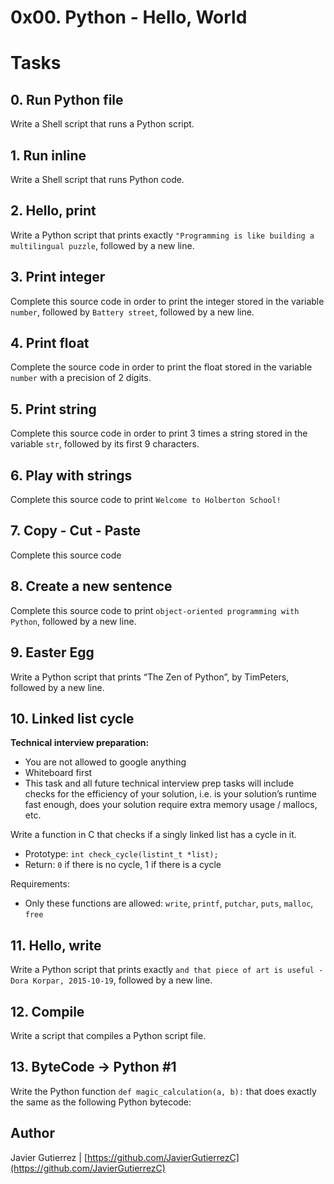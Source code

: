 # 0x00. Python - Hello, World

# Tasks

## 0. Run Python file
Write a Shell script that runs a Python script.

             
## 1. Run inline
Write a Shell script that runs Python code.

## 2. Hello, print
Write a Python script that prints exactly ```"Programming is like building a multilingual puzzle```, followed by a new line.


## 3. Print integer
Complete this source code in order to print the integer stored in the variable ```number```, followed by ```Battery street```, followed by a new line.


## 4. Print float
Complete the source code in order to print the float stored in the variable ```number``` with a precision of 2 digits.


## 5. Print string
Complete this source code in order to print 3 times a string stored in the variable ```str```, followed by its first 9 characters.


## 6. Play with strings
Complete this source code to print ```Welcome to Holberton School!```


## 7. Copy - Cut - Paste
Complete this source code


## 8. Create a new sentence 
Complete this source code to print ```object-oriented programming with Python```, followed by a new line.



## 9. Easter Egg
Write a Python script that prints “The Zen of Python”, by TimPeters, followed by a new line.


## 10. Linked list cycle
**Technical interview preparation:**

* You are not allowed to google anything
* Whiteboard first
* This task and all future technical interview prep tasks will include checks for the efficiency of your solution, i.e. is your solution’s runtime fast enough, does your solution require extra memory usage / mallocs, etc.

Write a function in C that checks if a singly linked list has a cycle in it.

* Prototype: ```int check_cycle(listint_t *list);```
* Return: ```0``` if there is no cycle, 1 if there is a cycle

Requirements:

* Only these functions are allowed: ```write```, ```printf```, ```putchar```, ```puts```, ```malloc```, ```free```

## 11. Hello, write
Write a Python script that prints exactly ```and that piece of art is useful - Dora Korpar, 2015-10-19```, followed by a new line.


## 12. Compile
Write a script that compiles a Python script file.


## 13. ByteCode -> Python #1
Write the Python function ```def magic_calculation(a, b):``` that does exactly the same as the following Python bytecode:


## Author

Javier Gutierrez  | [https://github.com/JavierGutierrezC](https://github.com/JavierGutierrezC)
